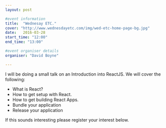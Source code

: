 ```yaml
---
layout: post

#event information
title:  "Wednesay ETC."
cover: "http://www.wednesdayetc.com/img/wed-etc-home-page-bg.jpg"
date:   2016-03-28
start_time: "12:00"
end_time: "13:00"

#event organiser details
organiser: "David Boyne"

---
```


I will be doing a small talk on an Introduction into ReactJS. We will cover the following:

- What is React?
- How to get setup with React.
- How to get building React Apps.
- Bundle your application
- Release your application

If this sounds interesting please register your interest below.
